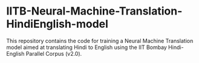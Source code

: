 # IITB-Neural-Machine-Translation-HindiEnglish-model
This repository contains the code for training a Neural Machine Translation model aimed at translating Hindi to English using the IIT Bombay Hindi-English Parallel Corpus (v2.0).
